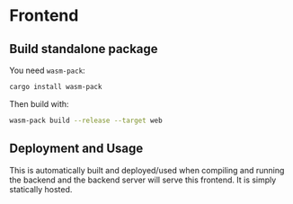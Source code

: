 # Frontend

## Build standalone package

You need `wasm-pack`:

```bash
cargo install wasm-pack
```

Then build with:

```bash
wasm-pack build --release --target web
```

## Deployment and Usage

This is automatically built and deployed/used when compiling and running the backend and the backend server will serve this frontend. It is simply statically hosted.
